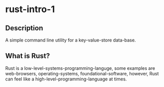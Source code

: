 # rust-intro-1

## Description
A simple command line utility for a key-value-store data-base.

## What is Rust?
Rust is a low-level-systems-programming-languge, some examples are web-browsers, operating-systems, foundational-software, however, Rust can feel like a high-level-programming-language at times.
